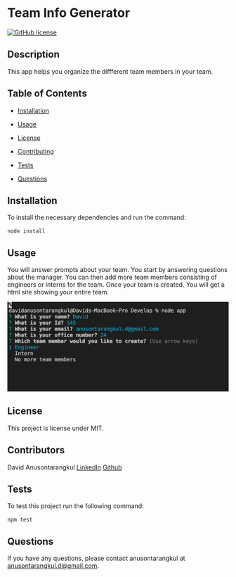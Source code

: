 
# Team Info Generator 
[![GitHub license](https://img.shields.io/badge/License-MIT-blue.svg)](https://github.com/anusontarangkul/team-info-generator)
    
## Description

This app helps you organize the diffferent team members in your team.
    
## Table of Contents
    
* [Installation](#installation)

* [Usage](#usage)

* [License](#license)

* [Contributing](#contributing)

* [Tests](#tests)

* [Questions](#questions)
    
## Installation

To install the necessary dependencies and run the command:

```
node install
```
    
## Usage

You will answer prompts about your team. You start by answering questions about the manager. You can then add more team members consisting of engineers or interns for the team. Once your team is created. You will get a html site showing your entire team.

![screenshot](./screenshot.png)
    
## License
            
This project is license under MIT.
   
## Contributors
    
David Anusontarangkul
[LinkedIn](https://www.linkedin.com/in/anusontarangkul/)
[Github](https://github.com/anusontarangkul)

## Tests

To test this project run the following command:

```
npm test
```

## Questions

If you have any questions, please contact anusontarangkul at anusontarangkul.d@gmail.com.
